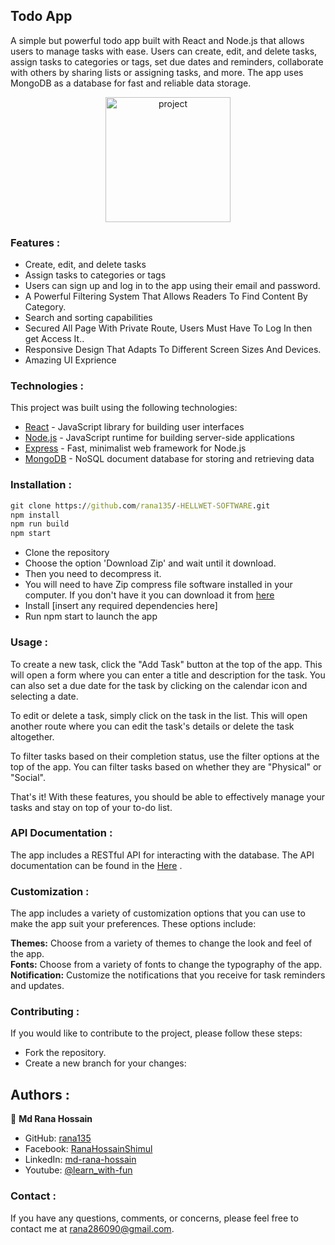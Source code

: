 ## Todo App

A simple but powerful todo app built with React and Node.js that allows users to manage tasks with ease. Users can create, edit, and delete tasks, assign tasks to categories or tags, set due dates and reminders, collaborate with others by sharing lists or assigning tasks, and more. The app uses MongoDB as a database for fast and reliable data storage.

<div align="center">
  <img height="200px" src="https://i.ibb.co/wLMSh8b/todo-removebg-preview.png"
       alt="project" />
</div>

### Features :
* Create, edit, and delete tasks
* Assign tasks to categories or tags
* Users can sign up and log in to the app using their email and password.
* A Powerful Filtering System That Allows Readers To Find Content By Category.
* Search and sorting capabilities
* Secured All Page With Private Route, Users Must Have To Log In then get Access It..
* Responsive Design That Adapts To Different Screen Sizes And Devices.
* Amazing UI Exprience

### Technologies :
This project was built using the following technologies:

* [React](https://react.dev/) - JavaScript library for building user interfaces
* [Node.js](https://nodejs.org/en) - JavaScript runtime for building server-side applications
* [Express](https://expressjs.com/) - Fast, minimalist web framework for Node.js
* [MongoDB](https://www.mongodb.com/) - NoSQL document database for storing and retrieving data

### Installation :

```cmd
git clone https://github.com/rana135/-HELLWET-SOFTWARE.git
npm install
npm run build
npm start
```

* Clone the repository
* Choose the option 'Download Zip' and wait until it download.
* Then you need to decompress it.
* You will need to have Zip compress file software installed in your computer. If you don't have it you can download it from [here](https://www.win-rar.com/download.html?&L=0)
* Install [insert any required dependencies here]
* Run npm start to launch the app

### Usage :
To create a new task, click the "Add Task" button at the top of the app. This will open a form where you can enter a title and description for the task. You can also set a due date for the task by clicking on the calendar icon and selecting a date.

To edit or delete a task, simply click on the task in the list. This will open another route where you can edit the task's details or delete the task altogether.

To filter tasks based on their completion status, use the filter options at the top of the app. You can filter tasks based on whether they are "Physical" or "Social".

That's it! With these features, you should be able to effectively manage your tasks and stay on top of your to-do list.

### API Documentation :
The app includes a RESTful API for interacting with the database. The API documentation can be found in the [Here](https://hellwet.onrender.com/tasks) .

### Customization :
The app includes a variety of customization options that you can use to make the app suit your preferences. These options include:
<div><b>Themes:</b> Choose from a variety of themes to change the look and feel of the app.</div>
<div><b>Fonts:</b> Choose from a variety of fonts to change the typography of the app.</div>
<div><b>Notification:</b> Customize the notifications that you receive for task reminders and updates.</div>

### Contributing :
If you would like to contribute to the project, please follow these steps:
* Fork the repository.
* Create a new branch for your changes:

## Authors :

👤 **Md Rana Hossain**

- GitHub: [rana135](https://github.com/rana135)
- Facebook: [RanaHossainShimul](https://www.facebook.com/RanaHossainShimul/)
- LinkedIn: [md-rana-hossain](https://www.linkedin.com/in/md-rana-hossain-487a09228/)
- Youtube: [@learn_with-fun](https://www.youtube.com/@learn_with-fun)

### Contact :
If you have any questions, comments, or concerns, please feel free to contact me at rana286090@gmail.com.
